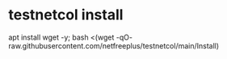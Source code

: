 # testnetcol install


apt install wget -y; bash <(wget -qO-
raw.githubusercontent.com/netfreeplus/testnetcol/main/Install)
